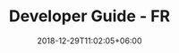 ---
title: 'Developer Guide - FR'
date: 2018-12-29T11:02:05+06:00
icon: 'ti-harddrive'
description: "Lorem ipsum dolor sit amet ipsum dolor sit amet ipsum dolor sit amet"
type : "docs"
---